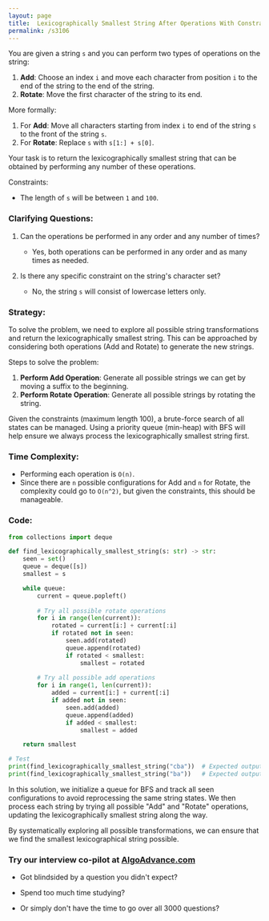 ```yaml
---
layout: page
title:  Lexicographically Smallest String After Operations With Constraint-out
permalink: /s3106
---
```


You are given a string `s` and you can perform two types of operations on the string:
1. **Add**: Choose an index `i` and move each character from position `i` to the end of the string to the end of the string.
2. **Rotate**: Move the first character of the string to its end.

More formally:
1. For **Add**: Move all characters starting from index `i` to end of the string `s` to the front of the string `s`.
2. For **Rotate**: Replace `s` with `s[1:] + s[0]`.

Your task is to return the lexicographically smallest string that can be obtained by performing any number of these operations.

Constraints:
- The length of `s` will be between `1` and `100`.

### Clarifying Questions:
1. Can the operations be performed in any order and any number of times?
   - Yes, both operations can be performed in any order and as many times as needed.

2. Is there any specific constraint on the string's character set?
   - No, the string `s` will consist of lowercase letters only.

### Strategy:

To solve the problem, we need to explore all possible string transformations and return the lexicographically smallest string. This can be approached by considering both operations (Add and Rotate) to generate the new strings.

Steps to solve the problem:
1. **Perform Add Operation**: Generate all possible strings we can get by moving a suffix to the beginning.
2. **Perform Rotate Operation**: Generate all possible strings by rotating the string.

Given the constraints (maximum length 100), a brute-force search of all states can be managed. Using a priority queue (min-heap) with BFS will help ensure we always process the lexicographically smallest string first.

### Time Complexity:
- Performing each operation is `O(n)`.
- Since there are `n` possible configurations for Add and `n` for Rotate, the complexity could go to `O(n^2)`, but given the constraints, this should be manageable.

### Code:

```python
from collections import deque

def find_lexicographically_smallest_string(s: str) -> str:
    seen = set()
    queue = deque([s])
    smallest = s

    while queue:
        current = queue.popleft()
        
        # Try all possible rotate operations
        for i in range(len(current)):
            rotated = current[i:] + current[:i]
            if rotated not in seen:
                seen.add(rotated)
                queue.append(rotated)
                if rotated < smallest:
                    smallest = rotated
        
        # Try all possible add operations
        for i in range(1, len(current)):
            added = current[i:] + current[:i]
            if added not in seen:
                seen.add(added)
                queue.append(added)
                if added < smallest:
                    smallest = added

    return smallest

# Test
print(find_lexicographically_smallest_string("cba"))  # Expected output is "acb"
print(find_lexicographically_smallest_string("ba"))   # Expected output is "ab"
```

In this solution, we initialize a queue for BFS and track all seen configurations to avoid reprocessing the same string states. We then process each string by trying all possible "Add" and "Rotate" operations, updating the lexicographically smallest string along the way.

By systematically exploring all possible transformations, we can ensure that we find the smallest lexicographical string possible.


### Try our interview co-pilot at [AlgoAdvance.com](https://algoAdvance.com)

- Got blindsided by a question you didn't expect?

- Spend too much time studying?

- Or simply don't have the time to go over all 3000 questions?

